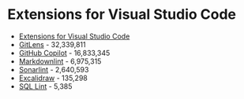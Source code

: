 # Extensions for Visual Studio Code

* [Extensions for Visual Studio Code](https://marketplace.visualstudio.com/)
* [GitLens](https://marketplace.visualstudio.com/items?itemName=eamodio.gitlens) - 32,339,811
* [GitHub Copilot](https://marketplace.visualstudio.com/items?itemName=GitHub.copilot) - 16,833,345
* [Markdownlint](https://marketplace.visualstudio.com/items?itemName=DavidAnson.vscode-markdownlint) - 6,975,315
* [Sonarlint](https://marketplace.visualstudio.com/items?itemName=SonarSource.sonarlint-vscode) - 2,640,593
* [Excalidraw](https://marketplace.visualstudio.com/items?itemName=pomdtr.excalidraw-editor) - 135,298
* [SQL Lint](https://marketplace.visualstudio.com/items?itemName=lewissteele.vscode-sql-lint) - 5,385
